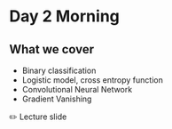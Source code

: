 # Day 2 Morning

## What we cover
* Binary classification
* Logistic model, cross entropy function
* Convolutional Neural Network
* Gradient Vanishing

:pencil2: Lecture slide
